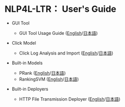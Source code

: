 # NLP4L-LTR： User's Guide


- GUI Tool

	- GUI Tool Usage Guide ([English](ltr_gui_guide.md)/[日本語](ltr_gui_guide_ja.md))

- Click Model

	- Click Log Analysis and Import ([English](ltr_import.md)/[日本語](ltr_import_ja.md))

- Built-in Models

	- PRank ([English](ltr_model_prank.md)/[日本語](ltr_model_prank_ja.md))
	- RankingSVM ([English](ltr_model_rankingsvm.md)/[日本語](ltr_model_rankingsvm_ja.md))

- Built-in Deployers

	- HTTP File Transmission Deployer ([English](ltr_deployer.md)/[日本語](ltr_deployer_ja.md))
